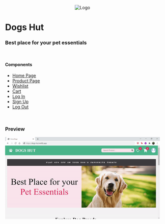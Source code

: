 <p align="center">
  <img src="images/spa-solid.png" width="100" height="100" alt="Logo"/>
</p>

# Dogs Hut

### Best place for your pet essentials


<br>

#### Components
* [Home Page](https://dogs-hut.netlify.app/)
* [Product Page](https://dogs-hut.netlify.app/pages/product-listing-page/)
* [Wishlist](https://dogs-hut.netlify.app/pages/wishlist/)
* [Cart](https://dogs-hut.netlify.app/pages/cart/)
* [Log In](https://dogs-hut.netlify.app/pages/login/)
* [Sign Up](https://dogs-hut.netlify.app/pages/signup/)
* [Log Out](https://dogs-hut.netlify.app/pages/logout/)


<br>


### Preview

![alt text](/assets/gif.gif)


